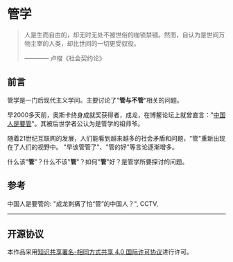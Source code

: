 # 管学

> 人是生而自由的，却无时无处不被世俗的枷锁禁锢。然而，自认为是世间万物主宰的人类，却比世间的一切更受奴役。
>
> ———— 卢梭《社会契约论》

## 前言

管学是一门后现代主义学问。主要讨论了"**管与不管**"相关的问题。

早2000多天前，奥斯卡终身成就奖获得者，成龙，在博鳌论坛上就曾直言："[中国人是要管](#ref-1)"。其被后世学者公认为是管学的祖师爷。

随着21世纪互联网的发展，人们能看到越来越多的社会矛盾和问题，"管"重新出现在了人们的视野中。
"早该管管了"、"管的好"等言论逐渐增多。

什么该"**管**"？什么不该"**管**"？如何"**管**"好？是管学所要探讨的问题。

## 参考

<div id="ref-1"></div> 中国人是要管的: "成龙刺痛了怕“管”的中国人？", CCTV, <http://www.cctv.com/fuxingbbs/special/mryw/04/22/index.shtml>

---

## 开源协议

本作品采用[知识共享署名-相同方式共享 4.0 国际许可协议](http://creativecommons.org/licenses/by-sa/4.0/)进行许可。
